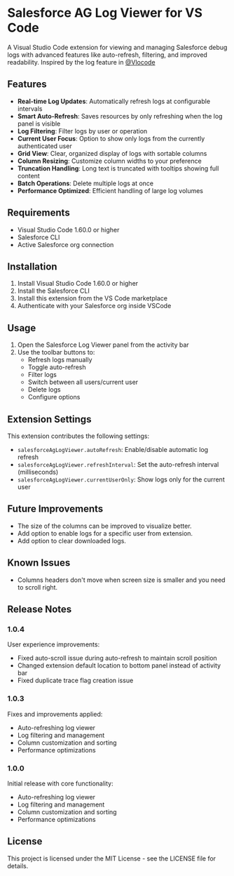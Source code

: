 # Salesforce AG Log Viewer for VS Code

A Visual Studio Code extension for viewing and managing Salesforce debug logs with advanced features like auto-refresh, filtering, and improved readability. Inspired by the log feature in [@Vlocode](https://github.com/Codeneos/vlocode)

## Features

* **Real-time Log Updates**: Automatically refresh logs at configurable intervals
* **Smart Auto-Refresh**: Saves resources by only refreshing when the log panel is visible
* **Log Filtering**: Filter logs by user or operation
* **Current User Focus**: Option to show only logs from the currently authenticated user
* **Grid View**: Clear, organized display of logs with sortable columns
* **Column Resizing**: Customize column widths to your preference
* **Truncation Handling**: Long text is truncated with tooltips showing full content
* **Batch Operations**: Delete multiple logs at once
* **Performance Optimized**: Efficient handling of large log volumes

## Requirements

* Visual Studio Code 1.60.0 or higher
* Salesforce CLI
* Active Salesforce org connection

## Installation

1. Install Visual Studio Code 1.60.0 or higher
2. Install the Salesforce CLI
3. Install this extension from the VS Code marketplace
4. Authenticate with your Salesforce org inside VSCode

## Usage

1. Open the Salesforce Log Viewer panel from the activity bar
2. Use the toolbar buttons to:
   * Refresh logs manually
   * Toggle auto-refresh
   * Filter logs
   * Switch between all users/current user
   * Delete logs
   * Configure options

## Extension Settings

This extension contributes the following settings:

* `salesforceAgLogViewer.autoRefresh`: Enable/disable automatic log refresh
* `salesforceAgLogViewer.refreshInterval`: Set the auto-refresh interval (milliseconds)
* `salesforceAgLogViewer.currentUserOnly`: Show logs only for the current user

## Future Improvements

   * The size of the columns can be improved to visualize better.
   * Add option to enable logs for a specific user from extension.
   * Add option to clear downloaded logs.

## Known Issues

   * Columns headers don't move when screen size is smaller and you need to scroll right.

## Release Notes

### 1.0.4

User experience improvements:
* Fixed auto-scroll issue during auto-refresh to maintain scroll position
* Changed extension default location to bottom panel instead of activity bar
* Fixed duplicate trace flag creation issue

### 1.0.3

Fixes and improvements applied:
* Auto-refreshing log viewer
* Log filtering and management
* Column customization and sorting
* Performance optimizations

### 1.0.0

Initial release with core functionality:
* Auto-refreshing log viewer
* Log filtering and management
* Column customization and sorting
* Performance optimizations

## License

This project is licensed under the MIT License - see the LICENSE file for details.